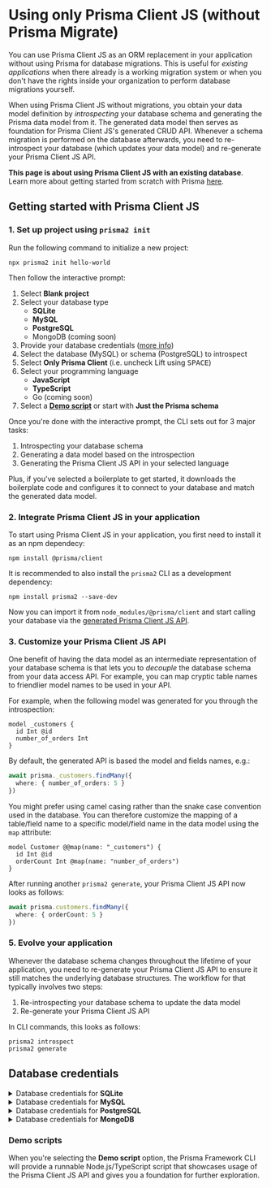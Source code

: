 # Using only Prisma Client JS (without Prisma Migrate)

You can use Prisma Client JS as an ORM replacement in your application without using Prisma for database migrations. This is useful for _existing applications_ when there already is a working migration system or when you don't have the rights inside your organization to perform database migrations yourself.

When using Prisma Client JS without migrations, you obtain your data model definition by _introspecting_ your database schema and generating the Prisma data model from it. The generated data model then serves as foundation for Prisma Client JS's generated CRUD API. Whenever a schema migration is performed on the database afterwards, you need to re-introspect your database (which updates your data model) and re-generate your Prisma Client JS API.

**This page is about using Prisma Client JS with an existing database**. Learn more about getting started from scratch with Prisma [here](./).

## Getting started with Prisma Client JS

### 1. Set up project using `prisma2 init`

Run the following command to initialize a new project:

```
npx prisma2 init hello-world
```

Then follow the interactive prompt:

1. Select **Blank project**
1. Select your database type
    - **SQLite**
    - **MySQL**
    - **PostgreSQL**
    - MongoDB (coming soon)
1. Provide your database credentials ([more info](#database-credentials))
1. Select the database (MySQL) or schema (PostgreSQL) to introspect
1. Select **Only Prisma Client** (i.e. uncheck Lift using <kbd>SPACE</kbd>)
1. Select your programming language
    - **JavaScript**
    - **TypeScript**
    - Go (coming soon)
1. Select a [**Demo script**](#demo-scripts) or start with **Just the Prisma schema**

Once you're done with the interactive prompt, the CLI sets out for 3 major tasks:

1. Introspecting your database schema
1. Generating a data model based on the introspection
1. Generating the Prisma Client JS API in your selected language

Plus, if you've selected a boilerplate to get started, it downloads the boilerplate code and configures it to connect to your database and match the generated data model.

### 2. Integrate Prisma Client JS in your application

To start using Prisma Client JS in your application, you first need to install it as an npm dependecy:

```
npm install @prisma/client
```

It is recommended to also install the `prisma2` CLI as a development dependency:

```
npm install prisma2 --save-dev
```

Now you can import it from `node_modules/@prisma/client` and start calling your database via the [generated Prisma Client JS API](./api.md).

### 3. Customize your Prisma Client JS API

One benefit of having the data model as an intermediate representation of your database schema is that lets you to _decouple_ the database schema from your data access API. For example, you can map cryptic table names to friendlier model names to be used in your API.

For example, when the following model was generated for you through the introspection:

```prisma
model _customers {
  id Int @id
  number_of_orders Int
}
```

By default, the generated API is based the model and fields names, e.g.:

```ts
await prisma._customers.findMany({
  where: { number_of_orders: 5 }
})
```

You might prefer using camel casing rather than the snake case convention used in the database. You can therefore customize the mapping of a table/field name to a specific model/field name in the data model using the `map` attribute:

```prisma
model Customer @@map(name: "_customers") {
  id Int @id
  orderCount Int @map(name: "number_of_orders")
}
```

After running another `prisma2 generate`, your Prisma Client JS API now looks as follows:

```ts
await prisma.customers.findMany({
  where: { orderCount: 5 }
})
```

### 5. Evolve your application

Whenever the database schema changes throughout the lifetime of your application, you need to re-generate your Prisma Client JS API to ensure it still matches the underlying database structures. The workflow for that typically involves two steps:

1. Re-introspecting your database schema to update the data model
1. Re-generate your Prisma Client JS API

In CLI commands, this looks as follows:

```
prisma2 introspect
prisma2 generate
```

## Database credentials

<Details><Summary>Database credentials for <strong>SQLite</strong></Summary>
<br />
When using SQLite, you need to provide the _file path_ to your existing SQLite database file.

</Details>

<Details><Summary>Database credentials for <strong>MySQL</strong></Summary>
<br />
When using MySQL, you need to provide the following information to connect your existing MySQL database server:

- **Host**: The IP address/domain of your database server, e.g. `localhost`.
- **Post**: The port on which your database server listens, e.g. `5432` (PostgreSQL) or `3306` (MySQL).
- **User**: The database user, e.g. `admin`.
- **Password**: The password for the database user.
- **SSL**: Whether or not your database server uses SSL.

Once provided, the CLI will prompt you to select one of the existing **databases** on your MySQL server for introspection.

</Details>

<Details><Summary>Database credentials for <strong>PostgreSQL</strong></Summary>
<br />
When using PostgreSQL, you need to provide the following information to connect your existing PostgreSQL database server:

- **Host**: The IP address/domain of your database server, e.g. `localhost`.
- **Post**: The port on which your database server listens, e.g. `5432` (PostgreSQL) or `3306` (MySQL).
- **Database**: The name of the database which contains the schema to introspect. 
- **User**: The database user, e.g. `admin`.
- **Password**: The password for the database user.
- **SSL**: Whether or not your database server uses SSL.

Once provided, the CLI will prompt you to select one of the existing **schemas** on your PostgreSQL server for introspection.

</Details>

<Details><Summary>Database credentials for <strong>MongoDB</strong></Summary>
<br />
When using MongoDB, you need to provide your [MongoDB connection string](https://docs.mongodb.com/manual/reference/connection-string), e.g. `http://user1:myPassword@localhost:27017/admin`. Note that this must include the database credentials as well as the [`authSource`](https://docs.mongodb.com/manual/reference/connection-string/#authentication-options) database that's storing the credentials of your MongoDB `admin` user (by default it is often called `admin`).

</Details>

### Demo scripts

When you're selecting the **Demo script** option, the Prisma Framework CLI will provide a runnable Node.js/TypeScript script that showcases usage of the Prisma Client JS API and gives you a foundation for further exploration.